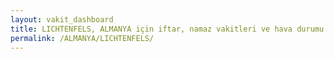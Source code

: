 ```yaml
---
layout: vakit_dashboard
title: LICHTENFELS, ALMANYA için iftar, namaz vakitleri ve hava durumu - ilçe/eyalet seç
permalink: /ALMANYA/LICHTENFELS/
---
```


<script type="text/javascript">
  var GLOBAL_COUNTRY = 'ALMANYA';
  var GLOBAL_CITY = 'LICHTENFELS';
  var GLOBAL_STATE = '';
  var lat = 72;
  var lon = 21;
</script>
